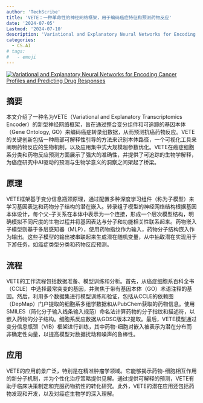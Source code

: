 ```yaml
---
author: 'TechScribe'
title: 'VETE：一种革命性的神经网络框架，用于编码癌症特征和预测药物反应'
date: '2024-07-05'
Lastmod: '2024-07-10'
description: 'Variational and Explanatory Neural Networks for Encoding Cancer Profiles and Predicting Drug Responses'
categories:
  - CS.AI
# tags:
#   - emoji
---
```


[![Variational and Explanatory Neural Networks for Encoding Cancer Profiles and Predicting Drug Responses](https://arxiv-research-1301205113.cos.ap-guangzhou.myqcloud.com/images/2407.04486v1.pdf_0.jpg)](https://arxiv.org/abs/2407.04486v1)

## 摘要

本文介绍了一种名为VETE（Variational and Explanatory Transcriptomics Encoder）的新型神经网络框架，旨在通过整合变分组件和可追踪的基因本体（Gene Ontology, GO）来编码癌症转录组数据，从而预测抗癌药物反应。VETE的关键创新包括一种局部可解释性引导的方法来识别本体路径，一个可视化工具来阐明药物反应的生物机制，以及应用集中式大规模超参数优化。VETE在癌症细胞系分类和药物反应预测方面展示了强大的准确性，并提供了可追踪的生物学解释，为癌症研究中AI驱动的预测与生物学意义的洞察之间架起了桥梁。<!--more-->

## 原理

VETE框架基于变分信息瓶颈原理，通过配置多种深度学习组件（称为子模型）来学习基因表达和药物分子结构的潜在嵌入。转录组子模型的神经网络结构根据基因本体设计，每个父-子关系在本体中表示为一个连接，形成一个层次模型结构，明确模拟不同尺度的生物过程并将基因表达与分子和功能相关性联系起来。药物嵌入子模型则基于多层感知器（MLP），使用药物指纹作为输入，药物分子结构嵌入作为输出。这些子模型的输出被串联起来生成潜在随机变量，从中抽取潜在实现用于下游任务，如癌症类型分类和药物反应预测。

## 流程

VETE的工作流程包括数据准备、模型训练和分析。首先，从癌症细胞系百科全书（CCLE）中选择最常突变的基因，并聚焦于带有基因本体（GO）术语注释的基因。然后，利用多个数据集进行模型训练和验证，包括从CCLE的依赖图（DepMap）门户提取的细胞系多组学数据和从PubChem获取的药物信息。使用SMILES（简化分子输入线条输入规范）命名法计算药物的分子指纹和描述符，以嵌入药物的分子结构。细胞系反应数据从GDSC版本2提取。最后，VETE模型通过变分信息瓶颈（VIB）框架进行训练，其中药物-细胞对嵌入被表示为潜在分布而非确定性向量，以提高模型对数据扰动和噪声的鲁棒性。

## 应用

VETE的应用前景广泛，特别是在精准肿瘤学领域。它能够揭示药物-细胞相互作用的新分子机制，并为个性化治疗策略提供见解。通过提供可解释的预测，VETE有助于临床决策制定和克服药物抗性的转化研究。此外，VETE的潜在应用还包括药物发现和开发，以及对癌症生物学的深入理解。